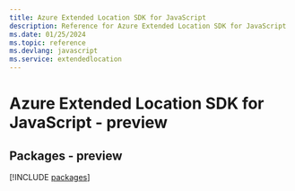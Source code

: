 ```yaml
---
title: Azure Extended Location SDK for JavaScript
description: Reference for Azure Extended Location SDK for JavaScript
ms.date: 01/25/2024
ms.topic: reference
ms.devlang: javascript
ms.service: extendedlocation
---
```

# Azure Extended Location SDK for JavaScript - preview
## Packages - preview
[!INCLUDE [packages](extended-location-index.md)]